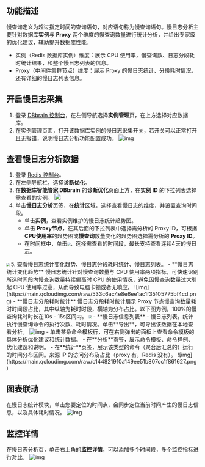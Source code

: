 ## 功能描述

慢查询定义为超过指定时间的查询语句，对应语句称为慢查询语句。慢日志分析主要针对数据库**实例**与 **Proxy** 两个维度的慢查询数量进行统计分析，并给出专家级的优化建议，辅助提升数据库性能。

- 实例（Redis 数据库实例）维度：展示 CPU 使用率，慢查询数、日志分段耗时统计结果，和整个慢日志列表的信息。
- Proxy（中间件集群节点）维度：展示 Proxy 的慢日志统计、分段耗时情况，还有详细的慢日志列表信息。

## 开启慢日志采集

1. 登录 [DBbrain 控制台](https://console.cloud.tencent.com/dbbrain/instance?product=mysql)，在左侧导航选择**实例管理**页，在上方选择对应数据库。
2. 在实例管理页面，打开该数据库实例的慢日志采集开关，若开关可以正常打开且无报错，说明慢日志分析功能配置成功。
   ![img](https://main.qcloudimg.com/raw/62156ebffeb2b0965552ca027abe100f.png)

## 查看慢日志分析数据

1. 登录 [Redis 控制台](https://console.cloud.tencent.com/redis)。
2. 在左侧导航栏，选择**诊断优化**。
3. 在**数据库智能管家 DBbrain** 的**诊断优化**页面上方，在**实例 ID** 的下拉列表选择需查看的实例。
![](https://qcloudimg.tencent-cloud.cn/raw/1f2179f0f906241128c34c746c4ce79a.png)
4. 单击**慢日志分析**页签，在**统计**区域，选择查看慢日志的维度，并设置查询时间段。
   - 单击**实例**，查看实例维护的慢日志统计趋势图。
   - 单击 **Proxy节点**，在其后面的下拉列表中选择需分析的 Proxy ID，可根据**CPU使用率**的趋势图或**慢查询**数量变化的趋势图选择需分析的 **Proxy ID**。
   - 在时间框中，单击<img src="https://qcloudimg.tencent-cloud.cn/raw/a1438740099d1baedaf57020fb2e397b.png" style="zoom: 50%;" />，选择需查看的时间段，最长支持查看连续4天的慢日志。
<img src="https://qcloudimg.tencent-cloud.cn/raw/ad4d3d4e437861868dd7493b54ed8312.png" style="zoom: 50%;" />
5. 查看慢日志统计变化趋势、慢日志分段耗时统计、慢日志列表。
 - **慢日志统计变化趋势** 
   慢日志统计针对慢查询数量与 CPU 使用率两项指标，可快速识别所选时间段内慢查询数量持续偏高时 CPU 的使用情况，避免因慢查询数量过大引起 CPU 使用率过高，从而导致电脑卡顿或者无响应。
   ![img](https://main.qcloudimg.com/raw/533c6ac4e8e6ee1ac1f35105775bf4cd.png)
 - **慢日志分段耗时统计**   
   慢日志分段耗时统计展示 Proxy 节点慢查询数量耗时时间段占比，其中纵轴为耗时时段，横轴为分布占比。以下图为例，100%的慢查询耗时时长在10s - 15s区间内。
<img src="https://main.qcloudimg.com/raw/f60c0a52f9e26b5a4b31d5fa118bb4d3.png"  style="zoom:50%;">
 - **慢日志信息列表**
    - 慢日志列表，统计执行慢查询命令的执行次数、耗时情况。单击**导出**，可导出该数据在本地查看分析。
     <img src="https://main.qcloudimg.com/raw/333ef53b03b74842d9f6d1e8f0fc72ce.png" alt="img"  />
    - 单击某条命令模板行，可在右侧弹出的面板上查看命令模板的具体分析优化建议和统计数据。
      - 在**分析**页签，展示命令模板、命令样例、优化建议和说明。
      - 在**统计**页签，展示该类型的命令（聚合后汇总的）运行的时间分布区间。来源 IP 的访问分布及占比（proxy 有，Redis 没有）。
      ![img](https://main.qcloudimg.com/raw/c144821910a149ee51b807cc1f861627.png)
 
## 图表联动
在慢日志统计模块，单击您要定位的时间点，会同步定位当前时间产生的慢日志信息，以及具体耗时情况。
![img](https://main.qcloudimg.com/raw/8d0596fc23190dffd3371d15a4c3374b.png)

## 监控详情
在慢日志分析页，单击右上角的**监控详情**，可以添加多个时间段，多个监控指标进行对比。
![img](https://main.qcloudimg.com/raw/2c8b8f1be41ed82699aa8f1ef31f3124.png)

